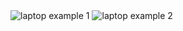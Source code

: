 <DeviceMockup device="laptop">
    <img src="https://flowbite.s3.amazonaws.com/docs/device-mockups/laptop-screen.png" class="dark:hidden h-[156px] md:h-[278px] w-full rounded-xl" alt="laptop example 1" />
    <img src="https://flowbite.s3.amazonaws.com/docs/device-mockups/laptop-screen-dark.png" class="hidden dark:block h-[156px] md:h-[278px] w-full rounded-lg" alt="laptop example 2" />
</DeviceMockup>
